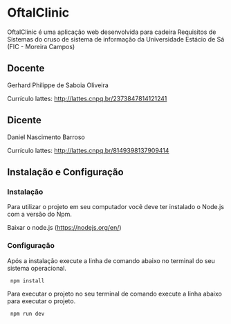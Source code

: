 # OftalClinic

OftalClinic é uma aplicação web desenvolvida para cadeira Requisitos de Sistemas do cruso de sistema de informação da Universidade Estácio de Sá (FIC - Moreira Campos)

## Docente

Gerhard Philippe de Saboia Oliveira

Currículo lattes: http://lattes.cnpq.br/2373847814121241

## Dicente

Daniel Nascimento Barroso

Currículo lattes: http://lattes.cnpq.br/8149398137909414

## Instalação e Configuração

### Instalação

Para utilizar o projeto em seu computador você deve ter instalado o Node.js com a versão do Npm.

Baixar o node.js (https://nodejs.org/en/)

### Configuração

Após a instalação execute a linha de comando abaixo no terminal do seu sistema operacional.

```javascript
 npm install
```

Para executar o projeto no seu terminal de comando execute a linha abaixo para executar o projeto.

```javascript
 npm run dev
```